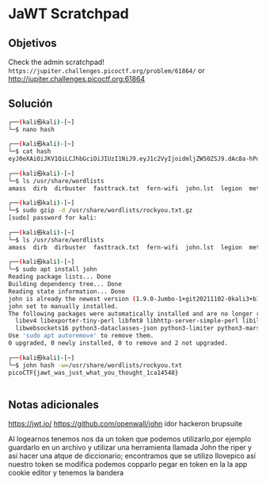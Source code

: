 # JaWT Scratchpad

## Objetivos
Check the admin scratchpad! `https://jupiter.challenges.picoctf.org/problem/61864/` or http://jupiter.challenges.picoctf.org:61864


## Solución 
```bash
┌──(kali㉿kali)-[~]
└─$ nano hash                                            
                                                                                                                                                                                                                                           
┌──(kali㉿kali)-[~]
└─$ cat hash        
eyJ0eXAiOiJKV1QiLCJhbGciOiJIUzI1NiJ9.eyJ1c2VyIjoidmljZW50ZSJ9.dAc8a-hPoR6DDoNxlZeObXWrsZ8HyEYDf9zorKSHers
                                                                                                                                                                                                                                           
┌──(kali㉿kali)-[~]
└─$ ls /usr/share/wordlists
amass  dirb  dirbuster  fasttrack.txt  fern-wifi  john.lst  legion  metasploit  nmap.lst  rockyou.txt.gz  sqlmap.txt  wfuzz  wifite.txt
                                                                                                                                                                                                                                           
┌──(kali㉿kali)-[~]
└─$ sudo gzip -d /usr/share/wordlists/rockyou.txt.gz 
[sudo] password for kali: 
                                                                                                                                                                                                                                           
┌──(kali㉿kali)-[~]
└─$ ls /usr/share/wordlists                         
amass  dirb  dirbuster  fasttrack.txt  fern-wifi  john.lst  legion  metasploit  nmap.lst  rockyou.txt  sqlmap.txt  wfuzz  wifite.txt
                                                                                                                                                                                                                                           
┌──(kali㉿kali)-[~]
└─$ sudo apt install john                           
Reading package lists... Done
Building dependency tree... Done
Reading state information... Done
john is already the newest version (1.9.0-Jumbo-1+git20211102-0kali3+b1).
john set to manually installed.
The following packages were automatically installed and are no longer required:
  libev4 libexporter-tiny-perl libfmt8 libhttp-server-simple-perl libilmbase25 liblerc3 liblist-moreutils-perl liblist-moreutils-xs-perl libopenexr25 libpoppler118 libpython3.9-minimal libpython3.9-stdlib libsvtav1enc0
  libwebsockets16 python3-dataclasses-json python3-limiter python3-marshmallow-enum python3-mypy-extensions python3-responses python3-spyse python3-token-bucket python3-typing-inspect python3.9 python3.9-minimal
Use 'sudo apt autoremove' to remove them.
0 upgraded, 0 newly installed, 0 to remove and 2 not upgraded.
                                                                                                                                                                                                                                           
┌──(kali㉿kali)-[~]
└─$ john hash -w=/usr/share/wordlists/rockyou.txt
picoCTF{jawt_was_just_what_you_thought_1ca14548}
                                                                                

```

## Notas adicionales 
https://jwt.io/
https://github.com/openwall/john
idor
hackeron
brupsuite

Al logearnos tenemos nos da un token que podemos utilizarlo,por ejemplo guardarlo en un archivo y utilizar una herramienta llamada John the riper y así hacer una atque de diccionario; encontramos que se utilizo Ilovepico así nuestro token se modifica podemos copparlo pegar en token en la la app cookie editor y tenemos la bandera 